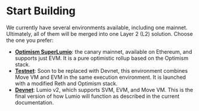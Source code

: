 # Start Building

We currently have several environments available, including one mainnet. Ultimately, all of them will be merged into one Layer 2 (L2) solution. Choose the one you prefer:

* [**Optimism SuperLumio**](optimism-canary-mainnet.md): the canary mainnet, available on Ethereum, and supports just EVM. It is a pure optimistic rollup based on the Optimism stack.
* [**Testnet**](optimism-testnet/): Soon to be replaced with Devnet, this environment combines Move VM and EVM in the same execution environment. It is launched with a modified Reth and Optimism stack.
* [**Devnet**](solana-devnet/): Lumio v2, which supports SVM, EVM, and Move VM. This is the final version of how Lumio will function as described in the current documentation.
